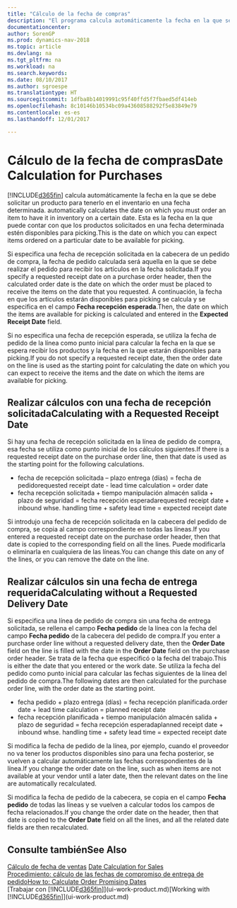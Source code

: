 ```yaml
---
title: "Cálculo de la fecha de compras"
description: "El programa calcula automáticamente la fecha en la que se debe solicitar un producto para tenerlo en el inventario en una fecha determinada. Esta es la fecha en la que puede contar con que los productos solicitados en una fecha determinada estén disponibles para picking."
documentationcenter: 
author: SorenGP
ms.prod: dynamics-nav-2018
ms.topic: article
ms.devlang: na
ms.tgt_pltfrm: na
ms.workload: na
ms.search.keywords: 
ms.date: 08/10/2017
ms.author: sgroespe
ms.translationtype: HT
ms.sourcegitcommit: 1dfba8b14019991c95f40ffd5f7fbaed5df414eb
ms.openlocfilehash: 8c10146b10534bc09a43608588292f5e83849e79
ms.contentlocale: es-es
ms.lasthandoff: 12/01/2017

---
```

# <a name="date-calculation-for-purchases"></a><span data-ttu-id="1df8e-104">Cálculo de la fecha de compras</span><span class="sxs-lookup"><span data-stu-id="1df8e-104">Date Calculation for Purchases</span></span>
[!INCLUDE[d365fin](includes/d365fin_md.md)]<span data-ttu-id="1df8e-105"> calcula automáticamente la fecha en la que se debe solicitar un producto para tenerlo en el inventario en una fecha determinada.</span><span class="sxs-lookup"><span data-stu-id="1df8e-105"> automatically calculates the date on which you must order an item to have it in inventory on a certain date.</span></span> <span data-ttu-id="1df8e-106">Esta es la fecha en la que puede contar con que los productos solicitados en una fecha determinada estén disponibles para picking.</span><span class="sxs-lookup"><span data-stu-id="1df8e-106">This is the date on which you can expect items ordered on a particular date to be available for picking.</span></span>  

<span data-ttu-id="1df8e-107">Si especifica una fecha de recepción solicitada en la cabecera de un pedido de compra, la fecha de pedido calculada será aquella en la que se debe realizar el pedido para recibir los artículos en la fecha solicitada.</span><span class="sxs-lookup"><span data-stu-id="1df8e-107">If you specify a requested receipt date on a purchase order header, then the calculated order date is the date on which the order must be placed to receive the items on the date that you requested.</span></span> <span data-ttu-id="1df8e-108">A continuación, la fecha en que los artículos estarán disponibles para picking se calcula y se especifica en el campo **Fecha recepción esperada**.</span><span class="sxs-lookup"><span data-stu-id="1df8e-108">Then, the date on which the items are available for picking is calculated and entered in the **Expected Receipt Date** field.</span></span>  

<span data-ttu-id="1df8e-109">Si no especifica una fecha de recepción esperada, se utiliza la fecha de pedido de la línea como punto inicial para calcular la fecha en la que se espera recibir los productos y la fecha en la que estarán disponibles para picking.</span><span class="sxs-lookup"><span data-stu-id="1df8e-109">If you do not specify a requested receipt date, then the order date on the line is used as the starting point for calculating the date on which you can expect to receive the items and the date on which the items are available for picking.</span></span>  

## <a name="calculating-with-a-requested-receipt-date"></a><span data-ttu-id="1df8e-110">Realizar cálculos con una fecha de recepción solicitada</span><span class="sxs-lookup"><span data-stu-id="1df8e-110">Calculating with a Requested Receipt Date</span></span>  
<span data-ttu-id="1df8e-111">Si hay una fecha de recepción solicitada en la línea de pedido de compra, esa fecha se utiliza como punto inicial de los cálculos siguientes.</span><span class="sxs-lookup"><span data-stu-id="1df8e-111">If there is a requested receipt date on the purchase order line, then that date is used as the starting point for the following calculations.</span></span>  

- <span data-ttu-id="1df8e-112">fecha de recepción solicitada – plazo entrega (días) = fecha de pedido</span><span class="sxs-lookup"><span data-stu-id="1df8e-112">requested receipt date - lead time calculation = order date</span></span>  
- <span data-ttu-id="1df8e-113">fecha recepción solicitada + tiempo manipulación almacén salida + plazo de seguridad = fecha recepción esperada</span><span class="sxs-lookup"><span data-stu-id="1df8e-113">requested receipt date + inbound whse. handling time + safety lead time = expected receipt date</span></span>  

<span data-ttu-id="1df8e-114">Si introdujo una fecha de recepción solicitada en la cabecera del pedido de compra, se copia al campo correspondiente en todas las líneas.</span><span class="sxs-lookup"><span data-stu-id="1df8e-114">If you entered a requested receipt date on the purchase order header, then that date is copied to the corresponding field on all the lines.</span></span> <span data-ttu-id="1df8e-115">Puede modificarla o eliminarla en cualquiera de las líneas.</span><span class="sxs-lookup"><span data-stu-id="1df8e-115">You can change this date on any of the lines, or you can remove the date on the line.</span></span>  

## <a name="calculating-without-a-requested-delivery-date"></a><span data-ttu-id="1df8e-116">Realizar cálculos sin una fecha de entrega requerida</span><span class="sxs-lookup"><span data-stu-id="1df8e-116">Calculating without a Requested Delivery Date</span></span>  
<span data-ttu-id="1df8e-117">Si especifica una línea de pedido de compra sin una fecha de entrega solicitada, se rellena el campo **Fecha pedido** de la línea con la fecha del campo **Fecha pedido** de la cabecera del pedido de compra.</span><span class="sxs-lookup"><span data-stu-id="1df8e-117">If you enter a purchase order line without a requested delivery date, then the **Order Date** field on the line is filled with the date in the **Order Date** field on the purchase order header.</span></span> <span data-ttu-id="1df8e-118">Se trata de la fecha que especificó o la fecha del trabajo.</span><span class="sxs-lookup"><span data-stu-id="1df8e-118">This is either the date that you entered or the work date.</span></span> <span data-ttu-id="1df8e-119">Se utiliza la fecha del pedido como punto inicial para calcular las fechas siguientes de la línea del pedido de compra.</span><span class="sxs-lookup"><span data-stu-id="1df8e-119">The following dates are then calculated for the purchase order line, with the order date as the starting point.</span></span>  

- <span data-ttu-id="1df8e-120">fecha pedido + plazo entrega (días) = fecha recepción planificada.</span><span class="sxs-lookup"><span data-stu-id="1df8e-120">order date + lead time calculation = planned receipt date</span></span>  
- <span data-ttu-id="1df8e-121">fecha recepción planificada + tiempo manipulación almacén salida + plazo de seguridad = fecha recepción esperada</span><span class="sxs-lookup"><span data-stu-id="1df8e-121">planned receipt date + inbound whse. handling time + safety lead time = expected receipt date</span></span>  

<span data-ttu-id="1df8e-122">Si modifica la fecha de pedido de la línea, por ejemplo, cuando el proveedor no va tener los productos disponibles sino para una fecha posterior, se vuelven a calcular automáticamente las fechas correspondientes de la línea.</span><span class="sxs-lookup"><span data-stu-id="1df8e-122">If you change the order date on the line, such as when items are not available at your vendor until a later date, then the relevant dates on the line are automatically recalculated.</span></span>  

<span data-ttu-id="1df8e-123">Si modifica la fecha de pedido de la cabecera, se copia en el campo **Fecha pedido** de todas las líneas y se vuelven a calcular todos los campos de fecha relacionados.</span><span class="sxs-lookup"><span data-stu-id="1df8e-123">If you change the order date on the header, then that date is copied to the **Order Date** field on all the lines, and all the related date fields are then recalculated.</span></span>  

## <a name="see-also"></a><span data-ttu-id="1df8e-124">Consulte también</span><span class="sxs-lookup"><span data-stu-id="1df8e-124">See Also</span></span>  
 <span data-ttu-id="1df8e-125">[Cálculo de fecha de ventas](sales-date-calculation-for-sales.md) </span><span class="sxs-lookup"><span data-stu-id="1df8e-125">[Date Calculation for Sales](sales-date-calculation-for-sales.md) </span></span>  
 [<span data-ttu-id="1df8e-126">Procedimiento: cálculo de las fechas de compromiso de entrega de pedido</span><span class="sxs-lookup"><span data-stu-id="1df8e-126">How to: Calculate Order Promising Dates</span></span>](sales-how-to-calculate-order-promising-dates.md)  
 <span data-ttu-id="1df8e-127">[Trabajar con [!INCLUDE[d365fin](includes/d365fin_md.md)]](ui-work-product.md)</span><span class="sxs-lookup"><span data-stu-id="1df8e-127">[Working with [!INCLUDE[d365fin](includes/d365fin_md.md)]](ui-work-product.md)</span></span>

